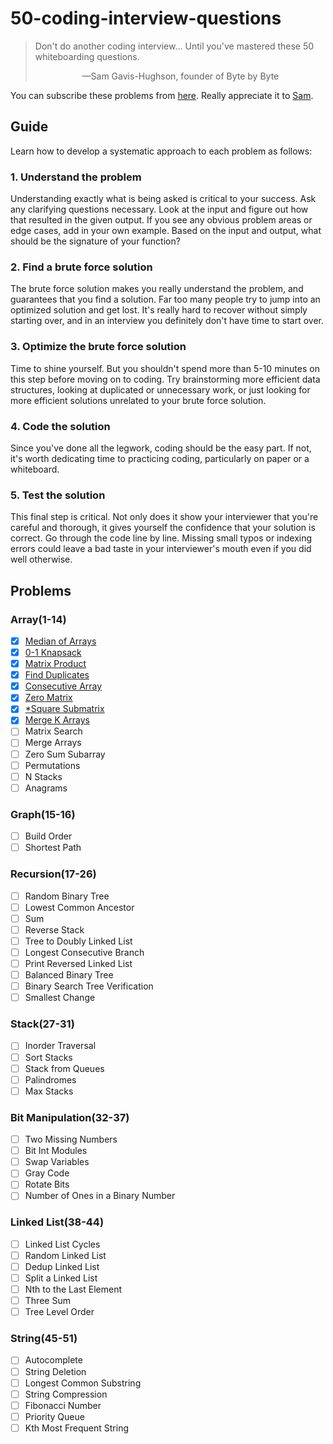 # 50-coding-interview-questions
> Don't do another coding interview... Until you've mastered these 50 whiteboarding questions.
> <p align='center'>&mdash;Sam Gavis-Hughson, founder of Byte by Byte</p>

You can subscribe these problems from [here](https://www.byte-by-byte.com/50-questions/). Really appreciate it to [Sam](https://www.byte-by-byte.com/about/).

## Guide
Learn how to develop a systematic approach to each problem as follows:

### 1. Understand the problem
Understanding exactly what is being asked is critical to your success. Ask any clarifying questions necessary. Look at the input and figure out how that resulted in the given output. If you see any obvious problem areas or edge cases, add in your own example. Based on the input and output, what should be the signature of your function?

### 2. Find a brute force solution
The brute force solution makes you really understand the problem, and guarantees that you find a solution. Far too many people try to jump into an optimized solution and get lost. It's really hard to recover without simply starting over, and in an interview you definitely don't have time to start over.

### 3. Optimize the brute force solution
Time to shine yourself. But you shouldn't spend more than 5-10 minutes on this step before moving on to coding. Try brainstorming more efficient data structures, looking at duplicated or unnecessary work, or just looking for more efficient solutions unrelated to your brute force solution.

### 4. Code the solution
Since you've done all the legwork, coding should be the easy part. If not, it's worth dedicating time to practicing coding, particularly on paper or a whiteboard.

### 5. Test the solution
This final step is critical. Not only does it show your interviewer that you're careful and thorough, it gives yourself the confidence that your solution is correct. Go through the code line by line. Missing small typos or indexing errors could leave a bad taste in your interviewer's mouth even if you did well otherwise.

## Problems
### Array(1-14)
- [x] [Median of Arrays](array/01_Median-of-Arrays.py)
- [x] [0-1 Knapsack](array/02_0-1-Knapsack.py)
- [x] [Matrix Product](array/03_Matrix-Product.py)
- [x] [Find Duplicates](array/04_Find-Duplicates.py)
- [x] [Consecutive Array](array/05_Consecutive-Array.py)
- [x] [Zero Matrix](array/06_Zero-Matrix.py)
- [x] [*Square Submatrix](array/07_Square-Submatrix.py)
- [x] [Merge K Arrays](array/08_Merge-K-Arrays.py)
- [ ] Matrix Search
- [ ] Merge Arrays
- [ ] Zero Sum Subarray
- [ ] Permutations
- [ ] N Stacks
- [ ] Anagrams

### Graph(15-16)
- [ ] Build Order
- [ ] Shortest Path

### Recursion(17-26)
- [ ] Random Binary Tree
- [ ] Lowest Common Ancestor
- [ ] Sum
- [ ] Reverse Stack
- [ ] Tree to Doubly Linked List
- [ ] Longest Consecutive Branch
- [ ] Print Reversed Linked List
- [ ] Balanced Binary Tree
- [ ] Binary Search Tree Verification
- [ ] Smallest Change

### Stack(27-31)
- [ ] Inorder Traversal
- [ ] Sort Stacks
- [ ] Stack from Queues
- [ ] Palindromes
- [ ] Max Stacks

### Bit Manipulation(32-37)
- [ ] Two Missing Numbers
- [ ] Bit Int Modules
- [ ] Swap Variables
- [ ] Gray Code
- [ ] Rotate Bits
- [ ] Number of Ones in a Binary Number

### Linked List(38-44)
- [ ] Linked List Cycles
- [ ] Random Linked List
- [ ] Dedup Linked List
- [ ] Split a Linked List
- [ ] Nth to the Last Element
- [ ] Three Sum
- [ ] Tree Level Order

### String(45-51)
- [ ] Autocomplete
- [ ] String Deletion
- [ ] Longest Common Substring
- [ ] String Compression
- [ ] Fibonacci Number
- [ ] Priority Queue
- [ ] Kth Most Frequent String

